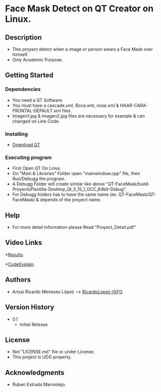 # Face Mask Detect on QT Creator on Linux.
## Description

* This proyect detect when a image or person wears a Face Mask over himself.
* Only Academic Purpose.

## Getting Started
### Dependencies

* You need a QT Software.
* You must have a cascade.xml, Boca.xml, nose.xml & HAAR-CARA-FRONTAL-DEFAULT.xml files.
* Imagen1.jpg & Imagen2.jpg files are necessary for example & can changed on Line Code.

### Installing

* [Download QT](https://www.qt.io/download-dev)

### Executing program

* First Open QT On Linux. 
* On "Main & Libraries" Folder open "mainwindow.cpp" file, then Run/Debugg the program.
* A Debugg Folder will create similar like above "QT-FaceMask/build-ProyectoPlantilla-Desktop_Qt_5_15_1_GCC_64bit-Debug".
* For Debugg folders has to have the same name (ex. QT-FaceMask/QT-FaceMask) & depends of the proyect name.

## Help

* For more detail information please Read "Proyect_Detail.pdf"
## Video Links
*[Results](https://youtu.be/GONhQRTavcQ).

*[CodeExplain](https://youtu.be/_pkwXz3fx3I).

## Authors

* Arisai Ricardo Meneses López
--> [RicardoLopez-IGFO](https://www.linkedin.com/in/arisai-ricardo-meneses-lopez-pi3141592/)

## Version History

* 0.1
    * Initial Release

## License

* Not "LICENSE.md" file or under License.
* This project is UDG property.

## Acknowledgments

* Ruben Estrada Marmolejo.

